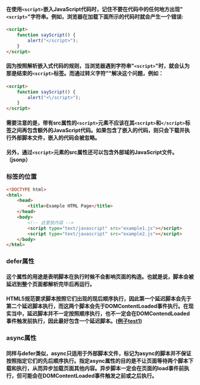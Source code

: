 #### 在使用`<script>`嵌入JavaScript代码时，记住不要在代码中的任何地方出现"`<script>`"字符串。例如，浏览器在加载下面所示的代码时就会产生一个错误:
```html
<script>
    function sayScript() {
        alert("</script>");
    }
</script>
```
#### 因为按照解析嵌入式代码的规则，当浏览器遇到字符串"`<script>`"时，就会认为那是结束的`<script>`标签。而通过转义字符"\"解决这个问题，例如：
```html
<script>
    function sayScript() {
        alert("<\/script>");
    }
</script>
```

#### 需要注意的是，带有src属性的`<script>`元素不应该在其`<script>`和`</script>`标签之间再包含额外的JavaScript代码。如果包含了嵌入的代码，则只会下载并执行外部脚本文件，嵌入的代码会被忽略。
#### 另外，通过`<script>`元素的src属性还可以包含外部域的JavaScript文件。（jsonp）
### 标签的位置
```html
<!DOCTYPE html>
<html>
    <head>
        <title>Example HTML Page</title>
    </head>
    <body>
        <!-- 这里放内容 -->
        <script type="text/javascript" src="example1.js"></script>
        <script type="text/javascript" src="example2.js"></script>
    </body>
</html>
```

### defer属性
#### 这个属性的用途是表明脚本在执行时候不会影响页面的构造。也就是说，脚本会被延迟到整个页面都解析完毕后再运行。
#### HTML5规范要求脚本按照它们出现的现后顺序执行，因此第一个延迟脚本会先于第二个延迟脚本执行，而这两个脚本会先于DOMContentLoaded事件执行。在现实当中，延迟脚本并不一定按照顺序执行，也不一定会在DOMContendLoaded事件触发前执行，因此最好包含一个延迟脚本。([例子test1](./test1.html))

### async属性
#### 同样与defer类似，async只适用于外部脚本文件，标记为async的脚本并不保证按照指定它们的先后顺序执行。指定async属性的目的是不让页面等待两个脚本下载和执行，从而异步加载页面其他内容。异步脚本一定会在页面的load事件前执行，但可能会在DOMContentLoaded事件触发之前或之后执行。